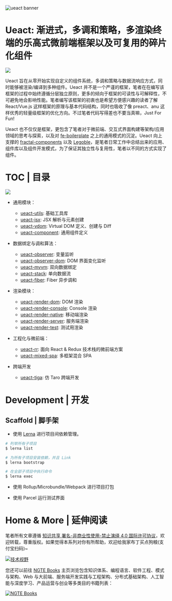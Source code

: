 ![ueact banner](https://user-images.githubusercontent.com/5803001/44896692-a51adc00-ad2b-11e8-9be9-ac495c77932e.png)

# Ueact: 渐进式，多调和策略，多渲染终端的乐高式微前端框架以及可复用的碎片化组件

![](https://badge.fury.io/gh/wxyyxc1992%2FUeact.svg)

Ueact 旨在从零开始实现自定义的组件系统，多调和策略与数据流响应方式，同时能够被渲染/编译到多种组件。Ueact 并不是一个严谨的框架，笔者在在编写该框架的过程中始终遵循分层独立原则，更多的倾向于框架的可读性与可解释性，不可避免地会影响性能。笔者编写该框架的初衷也是希望方便感兴趣的读者了解 React/Vue.js 这样框架的原理与基本代码结构，同时也吸收了像 preact、anu 这样优秀的轻量级框架的优化方向。不过笔者代码写得差也不要当真嘛，Just For Fun!

Ueact 也不仅仅是框架，更包含了笔者对于微前端、交互式界面构建等架构/应用领域的思考与探索，以及对 [fe-boilerplate](https://github.com/wxyyxc1992/fe-boilerplate) 之上的通用模式的沉淀。Ueact 向上支撑的 [fractal-components](https://github.com/wx-chevalier/fractal-components) 以及 [Legoble](https://github.com/wx-chevalier/Legoble)，是笔者日常工作中总结出来的应用、组件库以及组件开发模式，为了保证其独立性与复用性，笔者以不同的方式实现了组件。

# TOC | 目录

![](https://github.com/danistefanovic/build-your-own-x/raw/master/feynman.png)

- 通用模块：

  - [ueact-utils](./packages/ueact-utils): 基础工具库
  - [ueact-jsx](./packages/ueact-jsx): JSX 解析与元素创建
  - [ueact-vdom](./packages/ueact-vdom): Virtual DOM 定义、创建与 Diff
  - [ueact-component](./packages/ueact-component): 通用组件定义

- 数据绑定与调和算法：

  - [ueact-observer](./packages/ueact-observer): 变量监听
  - [ueact-observer-dom](./packages/ueact-observer-dom): DOM 界面变化监听
  - [ueact-mvvm](./packages/ueact-mvvm): 双向数据绑定
  - [ueact-stack](./packages/ueact-stack): 单向数据流
  - [ueact-fiber](./packages/ueact-fiber): Fiber 异步调和

- 渲染模块：

  - [ueact-render-dom](./packages/ueact-render-dom): DOM 渲染
  - [ueact-render-console](./packages/ueact-render-console): Console 渲染
  - [ueact-render-native](./packages/ueact-render-native): 移动端渲染
  - [ueact-render-server](./packages/ueact-render-server): 服务端渲染
  - [ueact-render-test](./packages/ueact-render-test): 测试用渲染

- 工程化与微前端：

  - [ueact-rr](./packages/ueact-rr): 面向 React & Redux 技术栈的微前端方案
  - [ueact-mixed-spa](./packages/ueact-mixed-spa): 多框架混合 SPA

- 跨端开发

  - [ueact-tiga](./packages/ueact-tiga): 仿 Taro 跨端开发

# Development | 开发

## Scaffold | 脚手架

- 使用 [Lerna](https://github.com/lerna/lerna#lernajson) 进行项目间依赖管理。

```sh
# 列举所有子项目
$ lerna list

# 为所有子项目安装依赖，并且 Link
$ lerna bootstrap

# 在全部子项目中执行命令
$ lerna exec
```

- 使用 Rollup/Microbundle/Webpack 进行项目打包

- 使用 Parcel 运行测试界面


# Home & More | 延伸阅读

笔者所有文章遵循 [知识共享 署名-非商业性使用-禁止演绎 4.0 国际许可协议](https://creativecommons.org/licenses/by-nc-nd/4.0/deed.zh)，欢迎转载，尊重版权。如果觉得本系列对你有所帮助，欢迎给我家布丁买点狗粮(支付宝扫码)~

[![技术视野](https://s2.ax1x.com/2019/12/03/QQJLvt.png)](https://github.com/wx-chevalier/Awesome-MindMaps)

您还可以前往 [NGTE Books](https://ng-tech.icu/books/) 主页浏览包含知识体系、编程语言、软件工程、模式与架构、Web 与大前端、服务端开发实践与工程架构、分布式基础架构、人工智能与深度学习、产品运营与创业等多类目的书籍列表：

[![NGTE Books](https://s2.ax1x.com/2020/01/18/19uXtI.png)](https://ng-tech.icu/books/)

